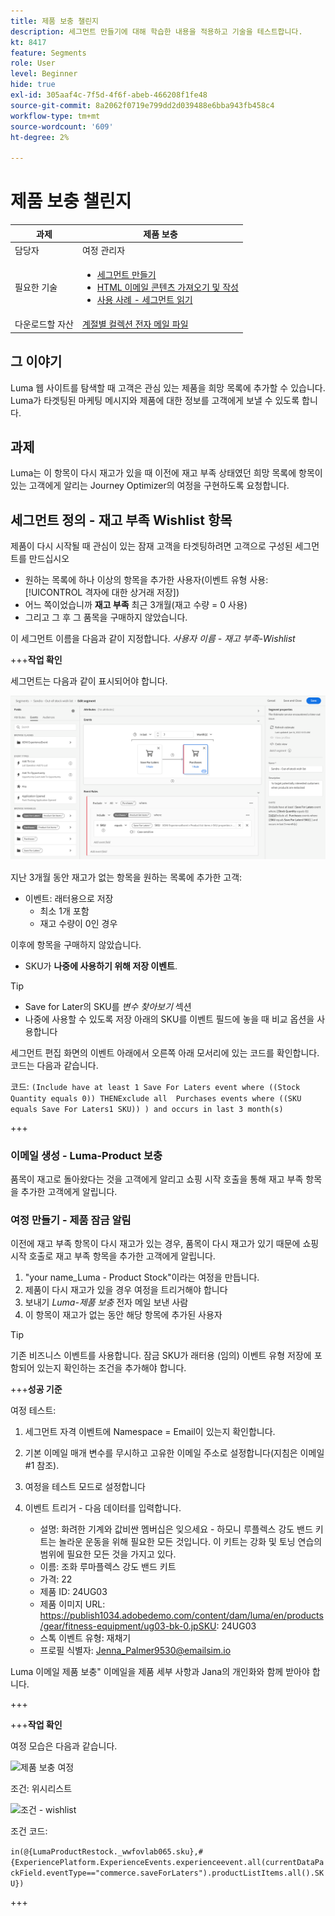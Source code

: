 ```yaml
---
title: 제품 보충 챌린지
description: 세그먼트 만들기에 대해 학습한 내용을 적용하고 기술을 테스트합니다.
kt: 8417
feature: Segments
role: User
level: Beginner
hide: true
exl-id: 305aaf4c-7f5d-4f6f-abeb-466208f1fe48
source-git-commit: 8a2062f0719e799dd2d039488e6bba943fb458c4
workflow-type: tm+mt
source-wordcount: '609'
ht-degree: 2%

---
```


# 제품 보충 챌린지

| 과제 | 제품 보충 |
|---|---|
| 담당자 | 여정 관리자 |
| 필요한 기술 | <ul><li>[세그먼트 만들기](https://experienceleague.adobe.com/docs/journey-optimizer-learn/tutorials/create-segments.html?lang=en)</li><li> [HTML 이메일 콘텐츠 가져오기 및 작성](https://experienceleague.adobe.com/docs/journey-optimizer-learn/tutorials/create-messages/import-and-author-html-email-content.html?lang=en)</li><li>[사용 사례 - 세그먼트 읽기](https://experienceleague.adobe.com/docs/journey-optimizer-learn/tutorials/create-journeys/use-case-read-segment.html?lang=en)</li> |
| 다운로드할 자산 | [계절별 컬렉션 전자 메일 파일](/help/challenges/assets/email-assets/emails-seasonal-collection-announcement.zip) |

## 그 이야기

Luma 웹 사이트를 탐색할 때 고객은 관심 있는 제품을 희망 목록에 추가할 수 있습니다. Luma가 타겟팅된 마케팅 메시지와 제품에 대한 정보를 고객에게 보낼 수 있도록 합니다.

## 과제

Luma는 이 항목이 다시 재고가 있을 때 이전에 재고 부족 상태였던 희망 목록에 항목이 있는 고객에게 알리는 Journey Optimizer의 여정을 구현하도록 요청합니다.

## 세그먼트 정의 - 재고 부족 Wishlist 항목

제품이 다시 시작될 때 관심이 있는 잠재 고객을 타겟팅하려면 고객으로 구성된 세그먼트를 만드십시오

* 원하는 목록에 하나 이상의 항목을 추가한 사용자(이벤트 유형 사용: [!UICONTROL 격자에 대한 상거래 저장])
* 어느 쪽이었습니까 **재고 부족** 최근 3개월(재고 수량 = 0 사용)
* 그리고 그 후 그 품목을 구매하지 않았습니다.

이 세그먼트 이름을 다음과 같이 지정합니다. *사용자 이름 - 재고 부족-Wishlist*

+++**작업 확인**

세그먼트는 다음과 같이 표시되어야 합니다.

![세그먼트 - 재고 부족 Wishlist 항목](/help/challenges/assets/C1-S2.png)

지난 3개월 동안 재고가 없는 항목을 원하는 목록에 추가한 고객:

* 이벤트: 래터용으로 저장
   * 최소 1개 포함
   * 재고 수량이 0인 경우

이후에 항목을 구매하지 않았습니다.

* SKU가 **나중에 사용하기 위해 저장 이벤트**.

>[!TIP]
> * Save for Later의 SKU를 *변수 찾아보기* 섹션
> * 나중에 사용할 수 있도록 저장 아래의 SKU를 이벤트 필드에 놓을 때 비교 옵션을 사용합니다


세그먼트 편집 화면의 이벤트 아래에서 오른쪽 아래 모서리에 있는 코드를 확인합니다. 코드는 다음과 같습니다.

코드:
```(Include have at least 1 Save For Laters event where ((Stock Quantity equals 0)) THENExclude all  Purchases events where ((SKU equals Save For Laters1 SKU)) ) and occurs in last 3 month(s)```

+++

### 이메일 생성 - Luma-Product 보충

품목이 재고로 돌아왔다는 것을 고객에게 알리고 쇼핑 시작 호출을 통해 재고 부족 항목을 추가한 고객에게 알립니다.

### 여정 만들기 - 제품 잠금 알림

이전에 재고 부족 항목이 다시 재고가 있는 경우, 품목이 다시 재고가 있기 때문에 쇼핑 시작 호출로 재고 부족 항목을 추가한 고객에게 알립니다.

1. &quot;your name_Luma - Product Stock&quot;이라는 여정을 만듭니다.
1. 제품이 다시 재고가 있을 경우 여정을 트리거해야 합니다
1. 보내기 *Luma-제품 보충* 전자 메일 보낸 사람
1. 이 항목이 재고가 없는 동안 해당 항목에 추가된 사용자

>[!TIP]
>
> 기존 비즈니스 이벤트를 사용합니다. 잠금 SKU가 래터용 (임의) 이벤트 유형 저장에 포함되어 있는지 확인하는 조건을 추가해야 합니다.

+++**성공 기준**

여정 테스트:

1. 세그먼트 자격 이벤트에 Namespace = Email이 있는지 확인합니다.
1. 기본 이메일 매개 변수를 무시하고 고유한 이메일 주소로 설정합니다(지침은 이메일 #1 참조).
1. 여정을 테스트 모드로 설정합니다
1. 이벤트 트리거 - 다음 데이터를 입력합니다.

   * 설명: 화려한 기계와 값비싼 멤버십은 잊으세요 - 하모니 루플렉스 강도 밴드 키트는 놀라운 운동을 위해 필요한 모든 것입니다. 이 키트는 강화 및 토닝 연습의 범위에 필요한 모든 것을 가지고 있다.
   * 이름: 조화 루마플렉스 강도 밴드 키트
   * 가격: 22
   * 제품 ID: 24UG03
   * 제품 이미지 URL: https://publish1034.adobedemo.com/content/dam/luma/en/products/gear/fitness-equipment/ug03-bk-0.jpSKU: 24UG03
   * 스톡 이벤트 유형: 재채기
   * 프로필 식별자: Jenna_Palmer9530@emailsim.io

Luma 이메일 제품 보충&quot; 이메일을 제품 세부 사항과 Jana의 개인화와 함께 받아야 합니다.

+++

+++**작업 확인**

여정 모습은 다음과 같습니다.

![제품 보충 여정](/help/challenges/assets/c3-j3-journey.png)

조건: 위시리스트

![조건 - wishlist](/help/challenges/assets/c3-j3-condition.png)

조건 코드:

```in(@{LumaProductRestock._wwfovlab065.sku},#{ExperiencePlatform.ExperienceEvents.experienceevent.all(currentDataPackField.eventType=="commerce.saveForLaters").productListItems.all().SKU})```

+++
